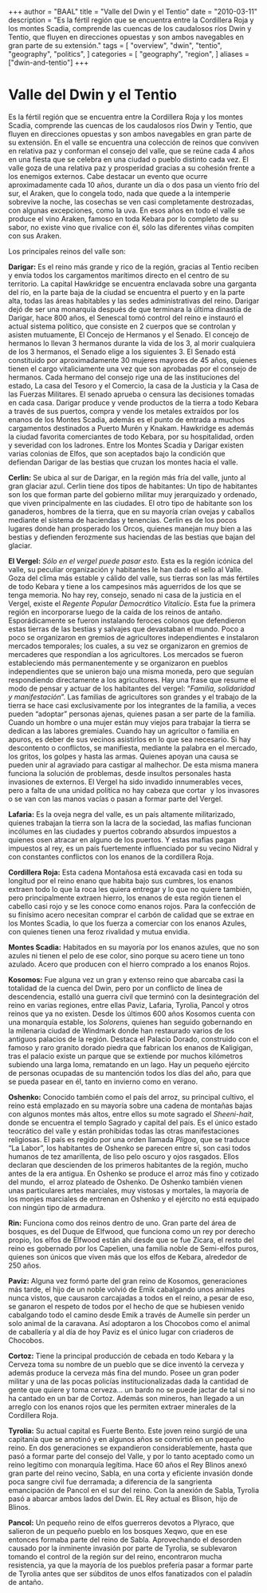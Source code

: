 +++
author = "BAAL"
title = "Valle del Dwin y el Tentio"
date = "2010-03-11"
description = "Es la fértil región que se encuentra entre la Cordillera Roja y los montes Scadia, comprende las cuencas de los caudalosos ríos Dwin y Tentio, que fluyen en direcciones opuestas y son ambos navegables en gran parte de su extensión."
tags = [
    "overview",
    "dwin",
    "tentio",
    "geography",
    "politics",
]
categories = [
    "geography",
    "region",
]
aliases = ["dwin-and-tentio"]
+++

# Valle del Dwin y el Tentio

Es la fértil región que se encuentra entre la Cordillera Roja y los montes Scadia, comprende las cuencas de los caudalosos ríos Dwin y Tentio, que fluyen en direcciones opuestas y son ambos navegables en gran parte de su extensión. En el valle se encuentra una colección de reinos que conviven en relativa paz y conforman el consejo del valle, que se reúne cada 4 años en una fiesta que se celebra en una ciudad o pueblo distinto cada vez. El valle goza de una relativa paz y prosperidad gracias a su cohesión frente a los enemigos externos.
Cabe destacar un evento que ocurre aproximadamente cada 10 años, durante un día o dos pasa un viento frío del sur, el Araken, que lo congela todo, nada que quede a la intemperie sobrevive la noche, las cosechas se ven casi completamente destrozadas, con algunas excepciones, como la uva. En esos años en todo el valle se produce el vino Araken, famoso en toda Kebara por lo completo de su sabor, no existe vino que rivalice con él, sólo las diferentes viñas compiten con sus Araken.

Los principales reinos del valle son:

**Darigar:** Es el reino más grande y rico de la región, gracias al Tentio reciben y envía todos los cargamentos marítimos directo en el centro de su territorio.
La capital Hawkridge se encuentra enclavada sobre una garganta del río, en la parte baja de la ciudad se encuentra el puerto y en la parte alta, todas las áreas habitables y las sedes administrativas del reino.
Darigar dejó de ser una monarquía después de que terminara la última dinastía de Darigar, hace 800 años, el Senescal tomó control del reino e instauró el actual sistema político, que consiste en 2 cuerpos que se controlan y asisten mutuamente, El Concejo de Hermanos y el Senado. El concejo de hermanos lo llevan 3 hermanos durante la vida de los 3, al morir cualquiera de los 3 hermanos, el Senado elige a los siguientes 3. El Senado está constituido por aproximadamente 30 mujeres mayores de 45 años, quienes tienen el cargo vitaliciamente una vez que son aprobadas por el consejo de hermanos. Cada hermano del consejo rige una de las instituciones del estado, La casa del Tesoro y el Comercio, la casa de la Justicia y la Casa de las Fuerzas Militares. El senado aprueba o censura las decisiones tomadas en cada casa.
Darigar produce y vende productos de la tierra a todo Kebara a través de sus puertos, compra y vende los metales extraídos por los enanos de los Montes Scadia, además es el punto de entrada a muchos cargamentos destinados a Puerto Murén y Knakam. Hawkridge es además la ciudad favorita comerciantes de todo Kebara, por su hospitalidad, orden y severidad con los ladrones.
Entre los Montes Scadia y Darigar existen varias colonias de Elfos, que son aceptados bajo la condición que defiendan Darigar de las bestias que cruzan los montes hacia el valle.

**Cerlin:** Se ubica al sur de Darigar, en la región más fría del valle, junto al gran glaciar azul.
Cerlin tiene dos tipos de habitantes: Un tipo de habitantes son los que forman parte del gobierno militar muy jerarquizado y ordenado, que viven principalmente en las ciudades. El otro tipo de habitante son los ganaderos, hombres de la tierra, que en su mayoría crían ovejas y caballos mediante el sistema de haciendas y tenencias. Cerlin es de los pocos lugares donde han prosperado los Orcos, quienes manejan muy bien a las bestias y defienden ferozmente sus haciendas de las bestias que bajan del glaciar.

**El Vergel:** _Sólo en el vergel puede pasar esto._
Esta es la región icónica del valle, su peculiar organización y habitantes le han dado el sello al Valle. Goza del clima más estable y cálido del valle, sus tierras son las más fértiles de todo Kebara y tiene a los campesinos más aguerridos de los que se tenga memoria. No hay rey, consejo, senado ni casa de la justicia en el Vergel, existe el _Regente Popular Democrático Vitalicio_.
Esta fue la primera región en incorporarse luego de la caída de los reinos de antaño. Esporádicamente se fueron instalando feroces colonos que defendieron estas tierras de las bestias y salvajes que devastaban el mundo. Poco a poco se organizaron en gremios de agricultores independientes e instalaron mercados temporales; los cuales, a su vez se organizaron en gremios de mercaderes que respondían a los agricultores. Los mercados se fueron estableciendo más permanentemente y se organizaron en pueblos independientes que se unieron bajo una misma moneda, pero que seguían respondiendo directamente a los agricultores. Hay una frase que resume el modo de pensar y actuar de los habitantes del vergel: “_Familia, solidaridad y manifestación_”. Las familias de agricultores son grandes y el trabajo de la tierra se hace casi exclusivamente por los integrantes de la familia, a veces pueden “adoptar” personas ajenas, quienes pasan a ser parte de la familia. Cuando un hombre o una mujer están muy viejos para trabajar la tierra se dedican a las labores gremiales. Cuando hay un agricultor o familia en apuros, es deber de sus vecinos asistirlos en lo que sea necesario. Si hay descontento o conflictos, se manifiesta, mediante la palabra en el mercado, los gritos, los golpes y hasta las armas. Quienes apoyan una causa se pueden unir al agraviado para castigar al malhechor. De esta misma manera funciona la solución de problemas, desde insultos personales hasta invasiones de externos. El Vergel ha sido invadido innumerables veces, pero a falta de una unidad política no hay cabeza que cortar  y los invasores o se van con las manos vacías o pasan a formar parte del Vergel.

**Lafaria:** Es la oveja negra del valle, es un país altamente militarizado, quienes trabajan la tierra son la lacra de la sociedad, las mafias funcionan incólumes en las ciudades y puertos cobrando absurdos impuestos a quienes osen atracar en alguno de los puertos. Y estas mafias pagan impuestos al rey, es un país fuertemente influenciado por su vecino Nidral y con constantes conflictos con los enanos de la cordillera Roja.

**Cordillera Roja:** Esta cadena Montañosa está excavada casi en toda su longitud por el reino enano que habita bajo sus cumbres, los enanos extraen todo lo que la roca les quiera entregar y lo que no quiere también, pero principalmente extraen hierro, los enanos de esta región tienen el cabello casi rojo y se les conoce como enanos rojos. Para la confección de su finísimo acero necesitan comprar el carbón de calidad que se extrae en los Montes Scadia, lo que los fuerza a comerciar con los enanos Azules, con quienes tienen una feroz rivalidad y mutua envidia.

**Montes Scadia:** Habitados en su mayoría por los enanos azules, que no son azules ni tienen el pelo de ese color, sino porque su acero tiene un tono azulado. Acero que producen con el hierro comprado a los enanos Rojos.

**Kosomos:** Fue alguna vez un gran y extenso reino que abarcaba casi la totalidad de la cuenca del Dwin, pero por un conflicto de línea de descendencia, estalló una guerra civil que terminó con la desintegración del reino en varias regiones, entre ellas Paviz, Lafaria, Tyrolia, Pancol y otros reinos que ya no existen. Desde los últimos 600 años Kosomos cuenta con una monarquía estable, los _Solorens_, quienes han seguido gobernando en la milenaria ciudad de Windmark donde han restaurado varios de los antiguos palacios de la región. Destaca el Palacio Dorado, construido con el famoso y raro granito dorado piedra que fabrican los enanos de Kaligigan, tras el palacio existe un parque que se extiende por muchos kilómetros subiendo una larga loma, rematando en un lago. Hay un pequeño ejército de personas ocupadas de su mantención todos los días del año, para que se pueda pasear en él, tanto en invierno como en verano.

**Oshenko:** Conocido también como el país del arroz, su principal cultivo, el reino está emplazado en su mayoría sobre una cadena de montañas bajas con algunos montes más altos, entre ellos su mote sagrado el _Sheeni-hait_, donde se encuentra el templo Sagrado y capital del país. Es el único estado teocrático del valle y están prohibidas todas las otras manifestaciones religiosas. El país es regido por una orden llamada _Pligoa_, que se traduce “La Labor”, los habitantes de Oshenko se parecen entre sí, son casi todos humanos de tez amarillenta, de liso pelo oscuro y ojos rasgados. Ellos declaran que descienden de los primeros habitantes de la región, mucho antes de la era antigua. En Oshenko se produce el arroz más fino y cotizado del mundo,  el arroz plateado de Oshenko. De Oshenko también vienen unas particulares artes marciales, muy vistosas y mortales, la mayoría de los monjes marciales de entrenan en Oshenko y el ejército no está equipado con ningún tipo de armadura.

**Rin:** Funciona como dos reinos dentro de uno. Gran parte del área de bosques, es del Duque de Elfwood, que funciona como un rey por derecho propio, los elfos de Elfwood están ahí desde que se fue Zícara, el resto del reino es gobernado por los Capelien, una familia noble de Semi-elfos puros, quienes son únicos que viven más que los elfos de Kebara, alrededor de 250 años.

**Paviz:** Alguna vez formó parte del gran reino de Kosomos, generaciones más tarde, el hijo de un noble volvió de Emik cabalgando unos animales nunca vistos, que causaron carcajadas a todos en el reino, a pesar de eso, se ganaron el respeto de todos por el hecho de que se hubiesen venido cabalgando todo el camino desde Emik a través de Aumelle sin perder un solo animal de la caravana. Así adoptaron a los Chocobos como el animal de caballería y al día de hoy Paviz es el único lugar con criaderos de Chocobos.

**Cortoz:** Tiene la principal producción de cebada en todo Kebara y la Cerveza toma su nombre de un pueblo que se dice inventó la cerveza y además produce la cerveza más fina del mundo. Posee un gran poder militar y una de las pocas policías institucionalizadas dada la cantidad de gente que quiere y toma cerveza… un bardo no se puede jactar de tal si no ha cantado en un bar de Cortoz. Además son mineros, han llegado a un arreglo con los enanos rojos que les permiten extraer minerales de la Cordillera Roja.

**Tyrolia:** Su actual capital es Fuerte Bento.
Este joven reino surgió de una capitanía que se amotinó y en algunos años se convirtió en un pequeño reino. En dos generaciones se expandieron considerablemente, hasta que pasó a formar parte del consejo del Valle, y por lo tanto aceptado como un reino legítimo con monarquía legítima. Hace 60 años el Rey Blinos anexó gran parte del reino vecino, Sabla, en una corta y eficiente invasión donde poca sangre civil fue derramada; a diferencia de la sangrienta emancipación de Pancol en el sur del reino. Con la anexión de Sabla, Tyrolia pasó a abarcar ambos lados del Dwin. EL Rey actual es Blison, hijo de Blinos.

**Pancol:** Un pequeño reino de elfos guerreros devotos a Plyraco, que salieron de un pequeño pueblo en los bosques Xeqwo, que en ese entonces formaba parte del reino de Sabla. Aprovechando el desorden causado por la inminente invasión por parte de Tyrolia, se sublevaron tomando el control de la región sur del reino, encontraron mucha resistencia, ya que la mayoría de los pueblos prefería pasar a formar parte de Tyrolia antes que ser súbditos de unos elfos fanatizados con el paladín de antaño.